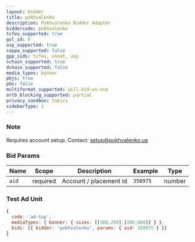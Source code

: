 ```yaml
---
layout: bidder
title: pokhvalenko
description: Pokhvalenko Bidder Adapter
biddercode: pokhvalenko
tcfeu_supported: true
gvl_id: 0
usp_supported: true
coppa_supported: false
gpp_sids: tcfeu, usnat, usp
schain_supported: true
dchain_supported: false
media_types: banner
pbjs: true
pbs: false
multiformat_supported: will-bid-on-one
ortb_blocking_supported: partial
privacy_sandbox: topics
sidebarType: 1
---
```


### Note
Requires account setup. Contact: [setup@pokhvalenko.ua](mailto:setup@pokhvalenko.ua)

### Bid Params
| Name | Scope | Description | Example | Type |
|---|---|---|---|---|
| `aid` | required | Account / placement id | `350975` | number |

### Test Ad Unit
```js
{
  code: 'ad-top',
  mediaTypes: { banner: { sizes: [[300,250],[300,600]] } },
  bids: [{ bidder: 'pokhvalenko', params: { aid: 350975 } }]
}